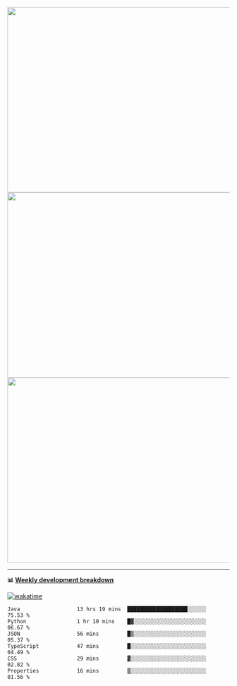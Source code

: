 <p float="left" align="middle"><img src="https://user-images.githubusercontent.com/56089155/195064669-12bd89bb-53c9-44b1-9fd8-993f93f585e1.png" width="600px" height="420px">
<img src="https://user-images.githubusercontent.com/56089155/195064706-c37aa3c8-f669-46c9-abba-1eadcbb910c5.png" width="600px" height="420px">
<img src="https://user-images.githubusercontent.com/56089155/195064753-0de674c7-4fc7-4831-a8a5-402e19cc77be.png" width="600px" height="420px"></p>

<hr />

**📊 [Weekly development breakdown](https://wakatime.com/@Ari24)**

[![wakatime](https://wakatime.com/badge/user/ca34c016-707f-4382-84cf-1823913a1423.svg)](https://wakatime.com/@ca34c016-707f-4382-84cf-1823913a1423)

<!--START_SECTION:waka-->

```text
Java                  13 hrs 19 mins  ███████████████████░░░░░░   75.53 %
Python                1 hr 10 mins    █▓░░░░░░░░░░░░░░░░░░░░░░░   06.67 %
JSON                  56 mins         █▒░░░░░░░░░░░░░░░░░░░░░░░   05.37 %
TypeScript            47 mins         █░░░░░░░░░░░░░░░░░░░░░░░░   04.49 %
CSS                   29 mins         ▓░░░░░░░░░░░░░░░░░░░░░░░░   02.82 %
Properties            16 mins         ▒░░░░░░░░░░░░░░░░░░░░░░░░   01.56 %
```

<!--END_SECTION:waka-->
